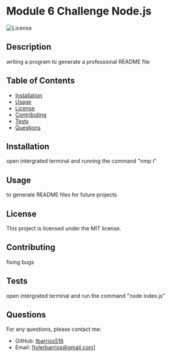 # Module 6 Challenge Node.js

![License](https://img.shields.io/badge/License-MIT-blue.svg)

## Description
writing a program to generate a professional README file

## Table of Contents
- [Installation](#installation)
- [Usage](#usage)
- [License](#license)
- [Contributing](#contributing)
- [Tests](#tests)
- [Questions](#questions)

## Installation
open intergrated terminal and running the command "nmp i"

## Usage
to generate README files for future projects

## License
This project is licensed under the MIT license.

## Contributing
fixing bugs

## Tests
open intergrated terminal and run the command "node index.js"

## Questions
For any questions, please contact me:
- GitHub: [tbarrios516](https://github.com/tbarrios516)
- Email: [tylerbarrios@gmail.com]
